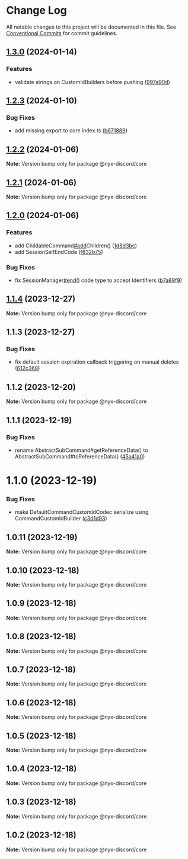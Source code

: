 # Change Log

All notable changes to this project will be documented in this file.
See [Conventional Commits](https://conventionalcommits.org) for commit guidelines.

## [1.3.0](https://github.com/nyx-discord/nyx/compare/@nyx-discord/core@1.2.3...@nyx-discord/core@1.3.0) (2024-01-14)

### Features

- validate strings on CustomIdBuilders before pushing ([997a90d](https://github.com/nyx-discord/nyx/commit/997a90d57fd4a3f566bfecd3ee2a52b44f2d0efe))

## [1.2.3](https://github.com/nyx-discord/nyx/compare/@nyx-discord/core@1.2.2...@nyx-discord/core@1.2.3) (2024-01-10)

### Bug Fixes

- add missing export to core index.ts ([b671889](https://github.com/nyx-discord/nyx/commit/b671889e8db177288d6d55bc99f559f36df7b903))

## [1.2.2](https://github.com/nyx-discord/nyx/compare/@nyx-discord/core@1.2.1...@nyx-discord/core@1.2.2) (2024-01-06)

**Note:** Version bump only for package @nyx-discord/core

## [1.2.1](https://github.com/nyx-discord/nyx/compare/@nyx-discord/core@1.2.0...@nyx-discord/core@1.2.1) (2024-01-06)

**Note:** Version bump only for package @nyx-discord/core

## [1.2.0](https://github.com/nyx-discord/nyx/compare/@nyx-discord/core@1.1.4...@nyx-discord/core@1.2.0) (2024-01-06)

### Features

- add ChildableCommand[#add](https://github.com/nyx-discord/nyx/issues/add)Children() ([1d8d3bc](https://github.com/nyx-discord/nyx/commit/1d8d3bc58abc13a651640ef8bc6ecfa2fd259e8a))
- add SessionSelfEndCode ([f832b75](https://github.com/nyx-discord/nyx/commit/f832b75728fd1a8e7cd96b0a06150b731371d87a))

### Bug Fixes

- fix SessionManager[#end](https://github.com/nyx-discord/nyx/issues/end)() code type to accept Identifiers ([b7a89f9](https://github.com/nyx-discord/nyx/commit/b7a89f9eb9dc0716275401fa328418004a446fa9))

## [1.1.4](https://github.com/nyx-discord/nyx/compare/@nyx-discord/core@1.1.3...@nyx-discord/core@1.1.4) (2023-12-27)

**Note:** Version bump only for package @nyx-discord/core

## 1.1.3 (2023-12-27)

### Bug Fixes

- fix default session expiration callback triggering on manual deletes ([612c368](https://github.com/nyx-discord/nyx/commit/612c368d08377f44786701f82711abc790f1997b))

## 1.1.2 (2023-12-20)

**Note:** Version bump only for package @nyx-discord/core

## 1.1.1 (2023-12-19)

### Bug Fixes

- rename AbstractSubCommand#getReferenceData() to AbstractSubCommand#toReferenceData() ([45a41a0](https://github.com/nyx-discord/nyx/commit/45a41a04dc879638c8818c09a9cab97fbedb4c9f))

# 1.1.0 (2023-12-19)

### Bug Fixes

- make DefaultCommandCustomIdCodec serialize using CommandCustomIdBuilder ([c3d1d93](https://github.com/nyx-discord/nyx/commit/c3d1d937447dff99bbbbcc5fe7415fbb2383f5bb))

## 1.0.11 (2023-12-19)

**Note:** Version bump only for package @nyx-discord/core

## 1.0.10 (2023-12-18)

**Note:** Version bump only for package @nyx-discord/core

## 1.0.9 (2023-12-18)

**Note:** Version bump only for package @nyx-discord/core

## 1.0.8 (2023-12-18)

**Note:** Version bump only for package @nyx-discord/core

## 1.0.7 (2023-12-18)

**Note:** Version bump only for package @nyx-discord/core

## 1.0.6 (2023-12-18)

**Note:** Version bump only for package @nyx-discord/core

## 1.0.5 (2023-12-18)

**Note:** Version bump only for package @nyx-discord/core

## 1.0.4 (2023-12-18)

**Note:** Version bump only for package @nyx-discord/core

## 1.0.3 (2023-12-18)

**Note:** Version bump only for package @nyx-discord/core

## 1.0.2 (2023-12-18)

**Note:** Version bump only for package @nyx-discord/core
